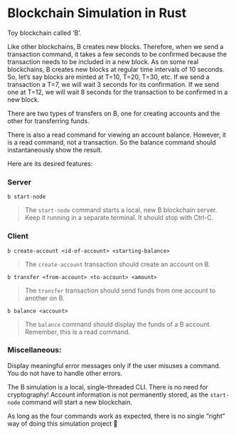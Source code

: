 # Blockchain Simulation in Rust

Toy blockchain called ‘B’.

Like other blockchains, B creates new blocks. Therefore, when we send a transaction command, it takes a few seconds to be confirmed because the transaction needs to be included in a new block. As on some real blockchains, B creates new blocks at regular time intervals of 10 seconds. So, let’s say blocks are minted at T=10, T=20, T=30, etc. If we send a transaction a T=7, we will wait 3 seconds for its confirmation. If we send one at T=12, we will wait 8 seconds for the transaction to be confirmed in a new block.

There are two types of transfers on B, one for creating accounts and the other for transferring funds.

There is also a read command for viewing an account balance. However, it is a read command, not a transaction. So the balance command should instantaneously show the result.

Here are its desired features:

### Server

```
b start-node
```

> The `start-node` command starts a local, new B blockchain server. Keep it running in a separate terminal. It should stop with Ctrl-C. 

### Client

```
b create-account <id-of-account> <starting-balance>
```
> The `create-account` transaction should create an account on B.

```
b transfer <from-account> <to-account> <amount>
```
> The `transfer` transaction should send funds from one account to another on B.
```
b balance <account>
```
>The `balance` command should display the funds of a B account. Remember, this is a read command.


### Miscellaneous:

Display meaningful error messages only if the user misuses a command. You do not have to handle other errors.

The B simulation is a local, single-threaded CLI. There is no need for cryptography! Account information is not permanently stored, as the `start-node` command will start a new blockchain.

As long as the four commands work as expected, there is no single “right” way of doing this simulation project 🙂